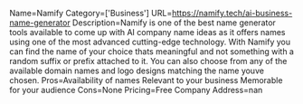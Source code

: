 Name=Namify
Category=['Business']
URL=https://namify.tech/ai-business-name-generator
Description=Namify is one of the best name generator tools available to come up with AI company name ideas as it offers names using one of the most advanced cutting-edge technology. With Namify you can find the name of your choice thats meaningful and not something with a random suffix or prefix attached to it. You can also choose from any of the available domain names and logo designs matching the name youve chosen.
Pros=Availability of names Relevant to your business Memorable for your audience
Cons=None
Pricing=Free
Company Address=nan

